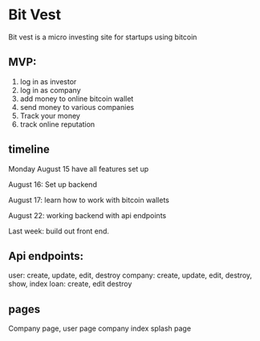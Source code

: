 # Bit Vest


Bit vest is a micro investing site for startups using bitcoin

## MVP:

1. log in as investor
2. log in as company
3. add money to online bitcoin wallet
4. send money to various companies
5. Track your money
6. track online reputation


## timeline

Monday August 15 have all features set up

August 16: Set up backend

August 17: learn how to work with bitcoin wallets

August 22: working backend with api endpoints

Last week: build out front end. 



## Api endpoints:
user: create, update, edit, destroy
company: create, update, edit, destroy, show, index
loan: create, edit destroy

## pages
Company page, 
user page
company index
splash page
